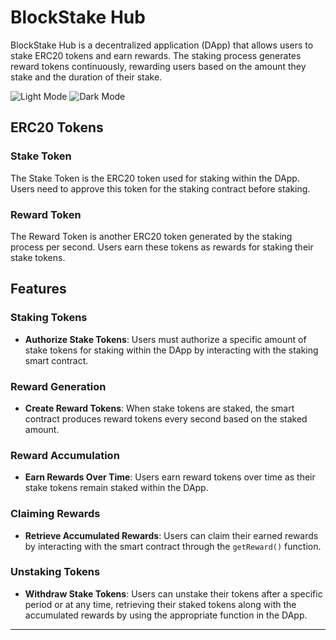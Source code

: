# BlockStake Hub

BlockStake Hub is a decentralized application (DApp) that allows users to stake ERC20 tokens and earn rewards. The staking process generates reward tokens continuously, rewarding users based on the amount they stake and the duration of their stake.

![Light Mode](https://drive.google.com/file/d/15xaaE8xH7VtRUnKtAUzvZ5MqpEaOfZmx/view?usp=sharing)
![Dark Mode](https://drive.google.com/file/d/1PtvCZO1NnZhR257FDAplL0ArwN0SIrfe/view?usp=sharing)

## ERC20 Tokens

### Stake Token

The Stake Token is the ERC20 token used for staking within the DApp. Users need to approve this token for the staking contract before staking.

### Reward Token

The Reward Token is another ERC20 token generated by the staking process per second. Users earn these tokens as rewards for staking their stake tokens.

## Features

### Staking Tokens

- **Authorize Stake Tokens**: Users must authorize a specific amount of stake tokens for staking within the DApp by interacting with the staking smart contract.

### Reward Generation

- **Create Reward Tokens**: When stake tokens are staked, the smart contract produces reward tokens every second based on the staked amount.

### Reward Accumulation

- **Earn Rewards Over Time**: Users earn reward tokens over time as their stake tokens remain staked within the DApp.

### Claiming Rewards

- **Retrieve Accumulated Rewards**: Users can claim their earned rewards by interacting with the smart contract through the `getReward()` function.

### Unstaking Tokens

- **Withdraw Stake Tokens**: Users can unstake their tokens after a specific period or at any time, retrieving their staked tokens along with the accumulated rewards by using the appropriate function in the DApp.

---
